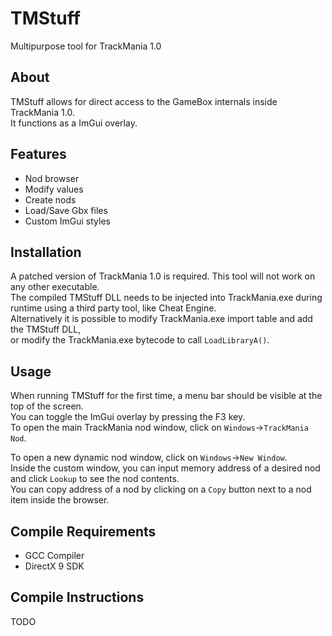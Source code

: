 # TMStuff  
Multipurpose tool for TrackMania 1.0


## About
TMStuff allows for direct access to the GameBox internals inside TrackMania 1.0.  
It functions as a ImGui overlay.


## Features
- Nod browser
- Modify values
- Create nods
- Load/Save Gbx files
- Custom ImGui styles


## Installation
A patched version of TrackMania 1.0 is required. This tool will not work on any other executable.  
The compiled TMStuff DLL needs to be injected into TrackMania.exe during runtime using a third party tool, like Cheat Engine.  
Alternatively it is possible to modify TrackMania.exe import table and add the TMStuff DLL,  
or modify the TrackMania.exe bytecode to call `LoadLibraryA()`.


## Usage  
When running TMStuff for the first time, a menu bar should be visible at the top of the screen.  
You can toggle the ImGui overlay by pressing the F3 key.  
To open the main TrackMania nod window, click on `Windows`->`TrackMania Nod`.  
  
To open a new dynamic nod window, click on `Windows`->`New Window`.  
Inside the custom window, you can input memory address of a desired nod and click `Lookup` to see the nod contents.  
You can copy address of a nod by clicking on a `Copy` button next to a nod item inside the browser.  


## Compile Requirements
- GCC Compiler
- DirectX 9 SDK


## Compile Instructions  
TODO
